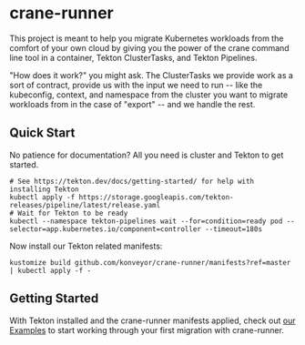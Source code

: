 crane-runner
============

This project is meant to help you migrate Kubernetes workloads from the comfort
of your own cloud by giving you the power of the crane command line tool in a
container, Tekton ClusterTasks, and Tekton Pipelines.

"How does it work?" you might ask. The ClusterTasks we provide work as a sort of
contract, provide us with the input we need to run -- like the kubeconfig,
context, and namespace from the cluster you want to migrate workloads from in
the case of "export" -- and we handle the rest.

## Quick Start

No patience for documentation? All you need is cluster and Tekton to get
started.


```shell
# See https://tekton.dev/docs/getting-started/ for help with installing Tekton
kubectl apply -f https://storage.googleapis.com/tekton-releases/pipeline/latest/release.yaml
# Wait for Tekton to be ready
kubectl --namespace tekton-pipelines wait --for=condition=ready pod --selector=app.kubernetes.io/component=controller --timeout=180s
```

Now install our Tekton related manifests:

```shell
kustomize build github.com/konveyor/crane-runner/manifests?ref=master | kubectl apply -f -
```

## Getting Started

With Tekton installed and the crane-runner manifests applied, check out
[our Examples](./examples) to start working through your first
migration with crane-runner.
